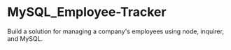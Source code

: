 # MySQL_Employee-Tracker
Build a solution for managing a company's employees using node, inquirer, and MySQL.
